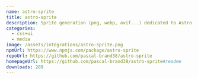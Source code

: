 ```yaml
---
name: astro-sprite
title: astro-sprite
description: Sprite generation (png, webp, avif...) dedicated to Astro framework
categories:
  - css+ui
  - media
image: /assets/integrations/astro-sprite.png
npmUrl: https://www.npmjs.com/package/astro-sprite
repoUrl: https://github.com/pascal-brand38/astro-sprite
homepageUrl: https://github.com/pascal-brand38/astro-sprite#readme
downloads: 289
---
```

